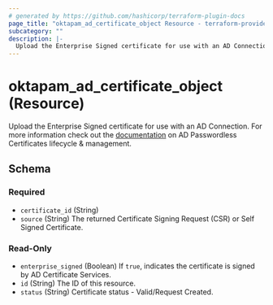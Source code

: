 ```yaml
---
# generated by https://github.com/hashicorp/terraform-plugin-docs
page_title: "oktapam_ad_certificate_object Resource - terraform-provider-oktapam"
subcategory: ""
description: |-
  Upload the Enterprise Signed certificate for use with an AD Connection. For more information check out the documentation https://help.okta.com/asa/en-us/Content/Topics/Adv_Server_Access/docs/ad-certs.htm on AD Passwordless Certificates lifecycle & management.
---
```


# oktapam_ad_certificate_object (Resource)

Upload the Enterprise Signed certificate for use with an AD Connection. For more information check out the [documentation](https://help.okta.com/asa/en-us/Content/Topics/Adv_Server_Access/docs/ad-certs.htm) on AD Passwordless Certificates lifecycle & management.



<!-- schema generated by tfplugindocs -->
## Schema

### Required

- `certificate_id` (String)
- `source` (String) The returned Certificate Signing Request (CSR) or Self Signed Certificate.

### Read-Only

- `enterprise_signed` (Boolean) If `true`, indicates the certificate is signed by AD Certificate Services.
- `id` (String) The ID of this resource.
- `status` (String) Certificate status - Valid/Request Created.
